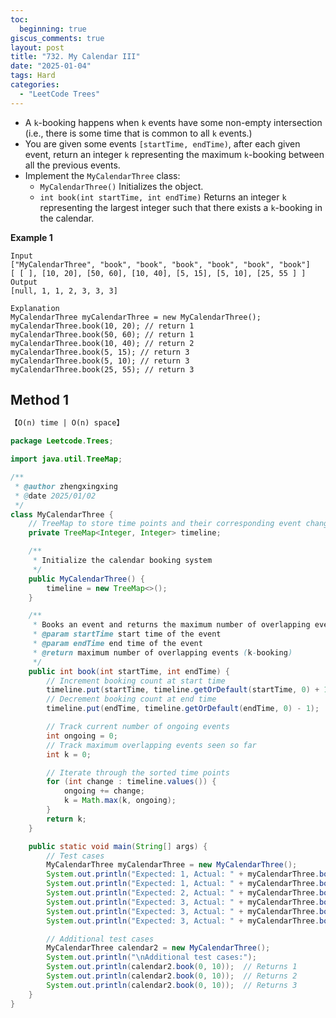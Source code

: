```yaml
---
toc:
  beginning: true
giscus_comments: true
layout: post
title: "732. My Calendar III"
date: "2025-01-04"
tags: Hard
categories:
  - "LeetCode Trees"
---
```



- A `k`-booking happens when `k` events have some non-empty intersection (i.e., there is some time that is common to all `k` events.)
- You are given some events `[startTime, endTime)`, after each given event, return an integer `k` representing the maximum `k`-booking between all the previous events.
- Implement the `MyCalendarThree` class:
  - `MyCalendarThree()` Initializes the object.
  - `int book(int startTime, int endTime)` Returns an integer `k` representing the largest integer such that there exists a `k`-booking in the calendar.

**Example 1**

```
Input
["MyCalendarThree", "book", "book", "book", "book", "book", "book"]
[ [ ], [10, 20], [50, 60], [10, 40], [5, 15], [5, 10], [25, 55 ] ]
Output
[null, 1, 1, 2, 3, 3, 3]

Explanation
MyCalendarThree myCalendarThree = new MyCalendarThree();
myCalendarThree.book(10, 20); // return 1
myCalendarThree.book(50, 60); // return 1
myCalendarThree.book(10, 40); // return 2
myCalendarThree.book(5, 15); // return 3
myCalendarThree.book(5, 10); // return 3
myCalendarThree.book(25, 55); // return 3
```

## Method 1

```tex
【O(n) time | O(n) space】
```

```java
package Leetcode.Trees;

import java.util.TreeMap;

/**
 * @author zhengxingxing
 * @date 2025/01/02
 */
class MyCalendarThree {
    // TreeMap to store time points and their corresponding event changes
    private TreeMap<Integer, Integer> timeline;

    /**
     * Initialize the calendar booking system
     */
    public MyCalendarThree() {
        timeline = new TreeMap<>();
    }

    /**
     * Books an event and returns the maximum number of overlapping events
     * @param startTime start time of the event
     * @param endTime end time of the event
     * @return maximum number of overlapping events (k-booking)
     */
    public int book(int startTime, int endTime) {
        // Increment booking count at start time
        timeline.put(startTime, timeline.getOrDefault(startTime, 0) + 1);
        // Decrement booking count at end time
        timeline.put(endTime, timeline.getOrDefault(endTime, 0) - 1);

        // Track current number of ongoing events
        int ongoing = 0;
        // Track maximum overlapping events seen so far
        int k = 0;

        // Iterate through the sorted time points
        for (int change : timeline.values()) {
            ongoing += change;
            k = Math.max(k, ongoing);
        }
        return k;
    }

    public static void main(String[] args) {
        // Test cases
        MyCalendarThree myCalendarThree = new MyCalendarThree();
        System.out.println("Expected: 1, Actual: " + myCalendarThree.book(10, 20));
        System.out.println("Expected: 1, Actual: " + myCalendarThree.book(50, 60));
        System.out.println("Expected: 2, Actual: " + myCalendarThree.book(10, 40));
        System.out.println("Expected: 3, Actual: " + myCalendarThree.book(5, 15));
        System.out.println("Expected: 3, Actual: " + myCalendarThree.book(5, 10));
        System.out.println("Expected: 3, Actual: " + myCalendarThree.book(25, 55));

        // Additional test cases
        MyCalendarThree calendar2 = new MyCalendarThree();
        System.out.println("\nAdditional test cases:");
        System.out.println(calendar2.book(0, 10));  // Returns 1
        System.out.println(calendar2.book(0, 10));  // Returns 2
        System.out.println(calendar2.book(0, 10));  // Returns 3
    }
}
```






